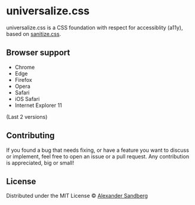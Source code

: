 # universalize.css
universalize.css is a CSS foundation with respect for accessiblity (a11y), based on [sanitize.css](https://github.com/csstools/sanitize.css).

## Browser support
* Chrome
* Edge
* Firefox
* Opera
* Safari
* iOS Safari
* Internet Explorer 11

(Last 2 versions)

## Contributing
If you found a bug that needs fixing, or have a feature you want to discuss or implement, feel free to open an issue or a pull request. Any contribution is appreciated, big or small!

## License
Distributed under the MIT License © [Alexander Sandberg](https://github.com/alexandersandberg)
